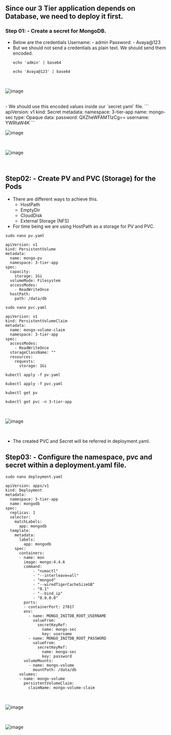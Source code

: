 ## Since our 3 Tier application depends on Database, we need to deploy it first.
### Step 01: - Create a secret for MongoDB.
- Below are the credentials
  Username: - admin
  Password: - Avaya@123
- But we should not send a credentials as plain text. We should send them encoded.
  ```
  echo 'admin' | base64
  ```
  ```
  echo 'Avaya@123' | base64
  ``` 
<br>

![image](https://github.com/user-attachments/assets/9de62719-b303-466b-86ca-eb6458c4914c)

<br>
- We should use this encoded values inside our `secret.yaml` file.
```
apiVersion: v1
kind: Secret
metadata:
  namespace: 3-tier-app
  name: mongo-sec
type: Opaque
data:
  password: QXZheWFAMTIzCg==
  username: YWRtaW4K
```

<br>

![image](https://github.com/user-attachments/assets/59a26726-80f1-426e-9ab6-bc10caae60b5)

<br>

![image](https://github.com/user-attachments/assets/ff52d479-ab54-4029-8fbc-f32a5fc4f259)

<br>

## Step02: - Create PV and PVC (Storage) for the Pods
- There are different ways to achieve this.
  - HostPath
  - EmptyDir
  - CloudDisk
  - External Storage (NFS)
- For time being we are using HostPath as a storage for PV and PVC.

```
sudo nano pv.yaml
```

```
apiVersion: v1
kind: PersistentVolume
metadata:
  name: mongo-pv
  namespace: 3-tier-app
spec:
  capacity: 
    storage: 1Gi
  volumeMode: Filesystem
  accessModes:
    - ReadWriteOnce
  hostPath:
    path: /data/db
```

```
sudo nano pvc.yaml
```

```
apiVersion: v1
kind: PersistentVolumeClaim
metadata:
  name: mongo-volume-claim
  namespace: 3-tier-app
spec: 
  accessModes:  
    - ReadWriteOnce
  storageClassName: ""
  resources:
    requests:
      storage: 1Gi
```

```
kubectl apply -f pv.yaml
```
```
kubectl apply -f pvc.yaml
```
```
kubectl get pv
```
```
kubectl get pvc -n 3-tier-app
```

<br>

![image](https://github.com/user-attachments/assets/54a55970-8587-4fea-9738-8f73127728eb)

<br>

- The created PVC and Secret will be referred in deployment.yaml.

## Step03: - Configure the namespace, pvc and secret within a deployment.yaml file.
```
sudo nano deployment.yaml
```

```
apiVersion: apps/v1
kind: Deployment
metadata: 
  namespace: 3-tier-app
  name: mongodb
spec: 
  replicas: 1
  selector:
    matchLabels:
      app: mongodb
  template:
    metadata:
      labels: 
        app: mongodb
    spec: 
      containers:
      - name: mon
        image: mongo:4.4.6
        command:
            - "numactl"
            - "--interleave=all"
            - "mongod"
            - "--wiredTigerCacheSizeGB"
            - "0.1"
            - "--bind_ip"
            - "0.0.0.0"
        ports:
        - containerPort: 27017
        env: 
          - name: MONGO_INITDB_ROOT_USERNAME
            valueFrom:
              secretKeyRef:
                name: mongo-sec
                key: username
          - name: MONGO_INITDB_ROOT_PASSWORD
            valueFrom:
              secretKeyRef:
                name: mongo-sec
                key: password
        volumeMounts:
          - name: mongo-volume
            mountPath: /data/db
      volumes: 
      - name: mongo-volume
        persistentVolumeClaim:
          claimName: mongo-volume-claim
```

<br>

![image](https://github.com/user-attachments/assets/ec037d5d-2b63-4226-8c36-a813675950cc)

<br>

![image](https://github.com/user-attachments/assets/88229a06-ae4b-40d7-a139-d61fc9d8c723)

<br>


